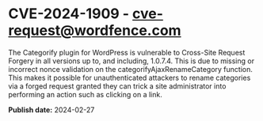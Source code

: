 # CVE-2024-1909 - cve-request@wordfence.com

The Categorify plugin for WordPress is vulnerable to Cross-Site Request Forgery in all versions up to, and including, 1.0.7.4. This is due to missing or incorrect nonce validation on the categorifyAjaxRenameCategory function. This makes it possible for unauthenticated attackers to rename categories via a forged request granted they can trick a site administrator into performing an action such as clicking on a link.

**Publish date:** 2024-02-27
